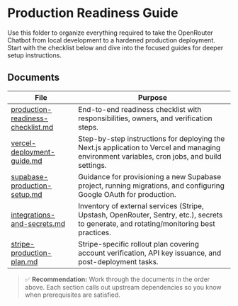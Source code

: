 # Production Readiness Guide

Use this folder to organize everything required to take the OpenRouter Chatbot from local development to a hardened production deployment. Start with the checklist below and dive into the focused guides for deeper setup instructions.

## Documents

| File                                                                     | Purpose                                                                                                                                      |
| ------------------------------------------------------------------------ | -------------------------------------------------------------------------------------------------------------------------------------------- |
| [production-readiness-checklist.md](./production-readiness-checklist.md) | End-to-end readiness checklist with responsibilities, owners, and verification steps.                                                        |
| [vercel-deployment-guide.md](./vercel-deployment-guide.md)               | Step-by-step instructions for deploying the Next.js application to Vercel and managing environment variables, cron jobs, and build settings. |
| [supabase-production-setup.md](./supabase-production-setup.md)           | Guidance for provisioning a new Supabase project, running migrations, and configuring Google OAuth for production.                           |
| [integrations-and-secrets.md](./integrations-and-secrets.md)             | Inventory of external services (Stripe, Upstash, OpenRouter, Sentry, etc.), secrets to generate, and rotating/monitoring best practices.     |
| [stripe-production-plan.md](./stripe-production-plan.md)                 | Stripe-specific rollout plan covering account verification, API key issuance, and post-deployment tasks.                                     |

> ✅ **Recommendation:** Work through the documents in the order above. Each section calls out upstream dependencies so you know when prerequisites are satisfied.
